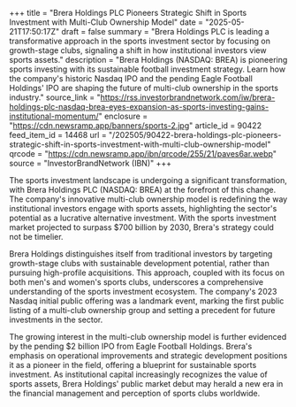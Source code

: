 +++
title = "Brera Holdings PLC Pioneers Strategic Shift in Sports Investment with Multi-Club Ownership Model"
date = "2025-05-21T17:50:17Z"
draft = false
summary = "Brera Holdings PLC is leading a transformative approach in the sports investment sector by focusing on growth-stage clubs, signaling a shift in how institutional investors view sports assets."
description = "Brera Holdings (NASDAQ: BREA) is pioneering sports investing with its sustainable football investment strategy. Learn how the company's historic Nasdaq IPO and the pending Eagle Football Holdings' IPO are shaping the future of multi-club ownership in the sports industry."
source_link = "https://rss.investorbrandnetwork.com/iw/brera-holdings-plc-nasdaq-brea-eyes-expansion-as-sports-investing-gains-institutional-momentum/"
enclosure = "https://cdn.newsramp.app/banners/sports-2.jpg"
article_id = 90422
feed_item_id = 14468
url = "/202505/90422-brera-holdings-plc-pioneers-strategic-shift-in-sports-investment-with-multi-club-ownership-model"
qrcode = "https://cdn.newsramp.app/ibn/qrcode/255/21/paves6ar.webp"
source = "InvestorBrandNetwork (IBN)"
+++

<p>The sports investment landscape is undergoing a significant transformation, with Brera Holdings PLC (NASDAQ: BREA) at the forefront of this change. The company's innovative multi-club ownership model is redefining the way institutional investors engage with sports assets, highlighting the sector's potential as a lucrative alternative investment. With the sports investment market projected to surpass $700 billion by 2030, Brera's strategy could not be timelier.</p><p>Brera Holdings distinguishes itself from traditional investors by targeting growth-stage clubs with sustainable development potential, rather than pursuing high-profile acquisitions. This approach, coupled with its focus on both men's and women's sports clubs, underscores a comprehensive understanding of the sports investment ecosystem. The company's 2023 Nasdaq initial public offering was a landmark event, marking the first public listing of a multi-club ownership group and setting a precedent for future investments in the sector.</p><p>The growing interest in the multi-club ownership model is further evidenced by the pending $2 billion IPO from Eagle Football Holdings. Brera's emphasis on operational improvements and strategic development positions it as a pioneer in the field, offering a blueprint for sustainable sports investment. As institutional capital increasingly recognizes the value of sports assets, Brera Holdings' public market debut may herald a new era in the financial management and perception of sports clubs worldwide.</p>